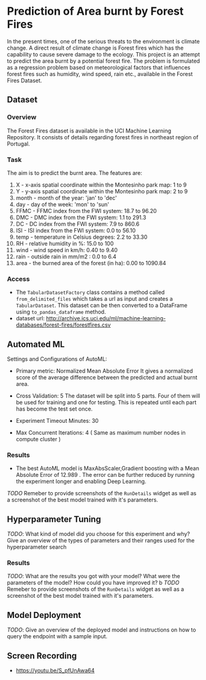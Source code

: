 # Prediction of Area burnt by Forest Fires

In the present times, one of the serious threats to the environment is climate change. A direct result of climate change is Forest fires which has the capability to cause severe damage to the ecology. This project is an attempt to predict the area burnt by a potential forest fire. The problem is formulated as a regression problem based on meteorological factors that influences forest fires such as humidity, wind speed, rain etc., available in the Forest Fires Dataset.

## Dataset

### Overview
The Forest Fires dataset is available in the UCI Machine Learning Repository. It consists of details regarding forest fires in northeast region of Portugal.

### Task
The aim is to predict the burnt area. The features are:
 
 1. X - x-axis spatial coordinate within the Montesinho park map: 1 to 9
 1. Y - y-axis spatial coordinate within the Montesinho park map: 2 to 9
 1. month - month of the year: 'jan' to 'dec'
 1. day - day of the week: 'mon' to 'sun'
 1. FFMC - FFMC index from the FWI system: 18.7 to 96.20
 1. DMC - DMC index from the FWI system: 1.1 to 291.3
 1. DC - DC index from the FWI system: 7.9 to 860.6
 1. ISI - ISI index from the FWI system: 0.0 to 56.10
 1. temp - temperature in Celsius degrees: 2.2 to 33.30
 1. RH - relative humidity in %: 15.0 to 100
 1. wind - wind speed in km/h: 0.40 to 9.40
 1. rain - outside rain in mm/m2 : 0.0 to 6.4
 1. area - the burned area of the forest (in ha): 0.00 to 1090.84

### Access
* The `TabularDatasetFactory` class contains a method called `from_delimited_files` which takes a url as input and creates a `TabularDataset`. This dataset can be then converted to a DataFrame using `to_pandas_dataframe` method.
* dataset url: http://archive.ics.uci.edu/ml/machine-learning-databases/forest-fires/forestfires.csv

## Automated ML
Settings and Configurations of AutoML:

* Primary metric: Normalized Mean Absolute Error
  It gives a normalized score of the average difference between the predicted and actual burnt area.
  
* Cross Validation: 5
  The dataset will be split into 5 parts. Four of them will be used for training and one for testing. This is repeated until each part has become the test set once.
  
* Experiment Timeout Minutes: 30

* Max Concurrent Iterations: 4 ( Same as maximum number nodes in compute cluster )

### Results
* The best AutoML model is MaxAbsScaler,Gradient boosting with a Mean Absolute Error of 12.989 . The error can be further reduced by running the experiment longer and enabling Deep Learning.

*TODO* Remeber to provide screenshots of the `RunDetails` widget as well as a screenshot of the best model trained with it's parameters.

## Hyperparameter Tuning
*TODO*: What kind of model did you choose for this experiment and why? Give an overview of the types of parameters and their ranges used for the hyperparameter search


### Results
*TODO*: What are the results you got with your model? What were the parameters of the model? How could you have improved it?
 b
*TODO* Remeber to provide screenshots of the `RunDetails` widget as well as a screenshot of the best model trained with it's parameters.

## Model Deployment
*TODO*: Give an overview of the deployed model and instructions on how to query the endpoint with a sample input.

## Screen Recording
* https://youtu.be/S_pfUnAwa64
